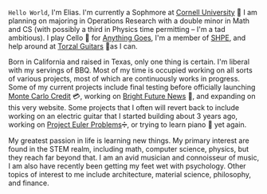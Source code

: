 <code class="red--text elevation-0">Hello World</code>, I'm Elias. I'm currently a Sophmore at [Cornell University](https://cornell.edu) :herb: ​I am planning on majoring in Operations Research with a double minor in Math and CS (with possibly a third in Physics time permitting – I'm a tad ambitious). I play Cello :violin: for [Anything Goes](https://www.cuanythinggoes.net/), I'm a member of [SHPE](https://www.shpe.cornell.edu/), and help around at [Torzal Guitars](https://www.torzalguitars.com "Torzal Homepage") :guitar:as I can.

Born in California and raised in Texas, only one thing is certain. I'm liberal with my servings of BBQ. Most of my time is occupied working on all sorts of various projects, most of which are continuously works in progress. Some of my current projects include final testing before officially launching [Monte Carlo Credit](https://MonteCarloCredit.com/) :credit_card:, working on [Bright Future News](https://BrightFuture.news/) :newspaper:, and expanding on this very website. Some projects that I often will revert back to include working on an electric guitar that I started building about 3 years ago, working on [Project Euler Problems](https://ProjectEuler.net/):heavy_division_sign:, or trying to learn piano :musical_keyboard: yet again.

My greatest passion in life is learning new things. My primary interest are found in the STEM realm, including math, computer science, physics, but they reach far beyond that. I am an avid musician and connoisseur of music, I am also have recently been getting my feet wet with psychology. Other topics of interest to me include architecture, material science, philosophy, and finance.

